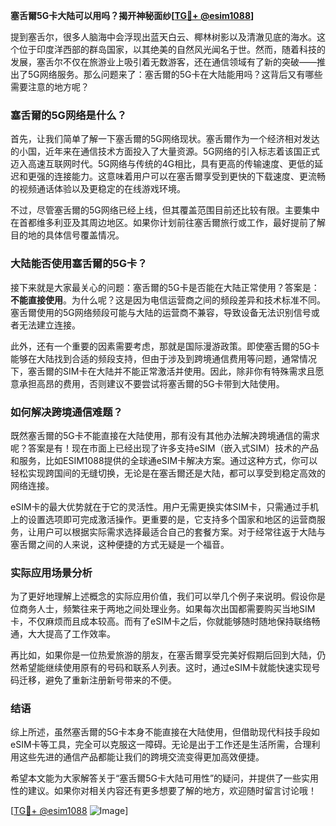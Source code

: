**塞舌爾5G卡大陆可以用吗？揭开神秘面纱[[TG💪+ @esim1088](https://t.me/s/esim1088)]**

提到塞舌尔，很多人脑海中会浮现出蓝天白云、椰林树影以及清澈见底的海水。这个位于印度洋西部的群岛国家，以其绝美的自然风光闻名于世。然而，随着科技的发展，塞舌尔不仅在旅游业上吸引着无数游客，还在通信领域有了新的突破——推出了5G网络服务。那么问题来了：塞舌爾的5G卡在大陆能用吗？这背后又有哪些需要注意的地方呢？

### 塞舌爾的5G网络是什么？

首先，让我们简单了解一下塞舌爾的5G网络现状。塞舌爾作为一个经济相对发达的小国，近年来在通信技术方面投入了大量资源。5G网络的引入标志着该国正式迈入高速互联网时代。5G网络与传统的4G相比，具有更高的传输速度、更低的延迟和更强的连接能力。这意味着用户可以在塞舌爾享受到更快的下载速度、更流畅的视频通话体验以及更稳定的在线游戏环境。

不过，尽管塞舌爾的5G网络已经上线，但其覆盖范围目前还比较有限。主要集中在首都维多利亚及其周边地区。如果你计划前往塞舌爾旅行或工作，最好提前了解目的地的具体信号覆盖情况。

### 大陆能否使用塞舌爾的5G卡？

接下来就是大家最关心的问题：塞舌爾的5G卡是否能在大陆正常使用？答案是：**不能直接使用**。为什么呢？这是因为电信运营商之间的频段差异和技术标准不同。塞舌爾使用的5G网络频段可能与大陆的运营商不兼容，导致设备无法识别信号或者无法建立连接。

此外，还有一个重要的因素需要考虑，那就是国际漫游政策。即使塞舌爾的5G卡能够在大陆找到合适的频段支持，但由于涉及到跨境通信费用等问题，通常情况下，塞舌爾的SIM卡在大陆并不能正常激活并使用。因此，除非你有特殊需求且愿意承担高昂的费用，否则建议不要尝试将塞舌爾的5G卡带到大陆使用。

### 如何解决跨境通信难题？

既然塞舌爾的5G卡不能直接在大陆使用，那有没有其他办法解决跨境通信的需求呢？答案是有！现在市面上已经出现了许多支持eSIM（嵌入式SIM）技术的产品和服务，比如ESIM1088提供的全球通eSIM卡解决方案。通过这种方式，你可以轻松实现跨国间的无缝切换，无论是在塞舌爾还是大陆，都可以享受到稳定高效的网络连接。

eSIM卡的最大优势就在于它的灵活性。用户无需更换实体SIM卡，只需通过手机上的设置选项即可完成激活操作。更重要的是，它支持多个国家和地区的运营商服务，让用户可以根据实际需求选择最适合自己的套餐方案。对于经常往返于大陆与塞舌爾之间的人来说，这种便捷的方式无疑是一个福音。

### 实际应用场景分析

为了更好地理解上述概念的实际应用价值，我们可以举几个例子来说明。假设你是位商务人士，频繁往来于两地之间处理业务。如果每次出国都需要购买当地SIM卡，不仅麻烦而且成本较高。而有了eSIM卡之后，你就能够随时随地保持联络畅通，大大提高了工作效率。

再比如，如果你是一位热爱旅游的朋友，在塞舌爾享受完美好假期后回到大陆，仍然希望能继续使用原有的号码和联系人列表。这时，通过eSIM卡就能快速实现号码迁移，避免了重新注册新号带来的不便。

### 结语

综上所述，虽然塞舌爾的5G卡本身不能直接在大陆使用，但借助现代科技手段如eSIM卡等工具，完全可以克服这一障碍。无论是出于工作还是生活所需，合理利用这些先进的通信产品都能让我们的跨境交流变得更加高效便捷。

希望本文能为大家解答关于“塞舌爾5G卡大陆可用性”的疑问，并提供了一些实用性的建议。如果你对相关内容还有更多想要了解的地方，欢迎随时留言讨论哦！

[[TG💪+ @esim1088](https://t.me/s/esim1088) ![Image](https://i.postimg.cc/4NQfJmqS/Snipaste-2025-05-13-00-14-12.png)]